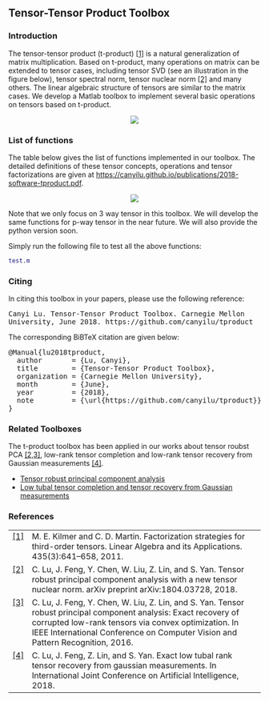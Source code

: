 ## Tensor-Tensor Product Toolbox

### Introduction

The tensor-tensor product (t-product) <a class="footnote-reference" href="#id2" id="id1">[1]</a> is a natural generalization of matrix multiplication. Based on t-product, many operations on matrix can be extended to tensor cases, including tensor SVD (see an illustration in the figure below), tensor spectral norm, tensor nuclear norm <a class="footnote-reference" href="#id2" id="id1">[2]</a> and many others. The linear algebraic structure of tensors are similar to the matrix cases. We develop a Matlab toolbox to implement several basic operations on tensors based on t-product.

<p align="center"> 
<img src="https://github.com/canyilu/tproduct/blob/master/tsvd.JPG">
</p>

### List of functions

The table below gives the list of functions implemented in our toolbox. The detailed definitions of these tensor concepts, operations and tensor factorizations are given at <a href="../publications/2018-software-tproduct.pdf" class="textlink" target="_blank">https://canyilu.github.io/publications/2018-software-tproduct.pdf</a>. 

<p align="center"> 
<img src="https://github.com/canyilu/tproduct/blob/master/tab_funs.JPG">
</p>

Note that we only focus on 3 way tensor in this toolbox. We will develop the same functions for p-way tensor in the near future. We will also provide the python version soon.

Simply run the following file to test all the above functions:
```matlab
test.m
```

### Citing

<p>In citing this toolbox in your papers, please use the following reference:</p>

<div><p>
<tt class="docutils literal"><span class="pre">Canyi Lu. Tensor-Tensor Product Toolbox. Carnegie Mellon University, June 2018. https://github.com/canyilu/tproduct</span></tt></p>
</div>

<p>The corresponding BiBTeX citation are given below:</p>
<div class="highlight-none"><div class="highlight"><pre>
@Manual{lu2018tproduct,
  author       = {Lu, Canyi},
  title        = {Tensor-Tensor Product Toolbox},
  organization = {Carnegie Mellon University},
  month        = {June},
  year         = {2018},
  note         = {\url{https://github.com/canyilu/tproduct}}
}
</pre></div>
  
### Related Toolboxes
The t-product toolbox has been applied in our works about tensor roubst PCA <a class="footnote-reference" href="#id2" id="id1">[2,3]</a>, low-rank tensor completion and low-rank tensor recovery from Gaussian measurements <a class="footnote-reference" href="#id2" id="id1">[4]</a>.
<ul>
  <li> <a href="https://github.com/canyilu/Tensor-Robust-Principal-Component-Analysis-TRPCA" class="textlink">Tensor robust principal component analysis </a></li>       
	<li> <a href="https://github.com/canyilu/tensor-completion-tensor-recovery" class="textlink">Low tubal tensor completion and tensor recovery from Gaussian measurements </a></li>
</ul>

### References
<table class="docutils footnote" frame="void" id="id2" rules="none">
<colgroup><col class="label" /><col /></colgroup>
<tbody valign="top">
<tr><td class="label"><a class="fn-backref" href="#id2">[1]</a></td><td>M. E. Kilmer and C. D. Martin. Factorization strategies for third-order tensors. Linear Algebra and its Applications. 435(3):641–658, 2011.</td></tr>
<tr><td class="label"><a class="fn-backref" href="#id2">[2]</a></td><td>C. Lu, J. Feng, Y. Chen, W. Liu, Z. Lin, and S. Yan. Tensor robust principal component analysis with a new tensor nuclear norm. arXiv preprint arXiv:1804.03728, 2018.</td></tr>
<tr><td class="label"><a class="fn-backref" href="#id2">[3]</a></td><td>C. Lu, J. Feng, Y. Chen, W. Liu, Z. Lin, and S. Yan. Tensor robust principal component analysis: Exact recovery of corrupted low-rank tensors via convex optimization. In IEEE International Conference on Computer Vision and Pattern Recognition, 2016.</td></tr>
<tr><td class="label"><a class="fn-backref" href="#id2">[4]</a></td><td>C. Lu, J. Feng, Z. Lin, and S. Yan. Exact low tubal rank tensor recovery from gaussian measurements. In International Joint Conference on Artificial Intelligence, 2018.
</td></tr>
</tbody>
</table>





